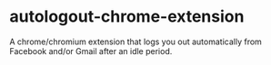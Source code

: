 # autologout-chrome-extension
A chrome/chromium extension that logs you out automatically from Facebook and/or Gmail after an idle period.
